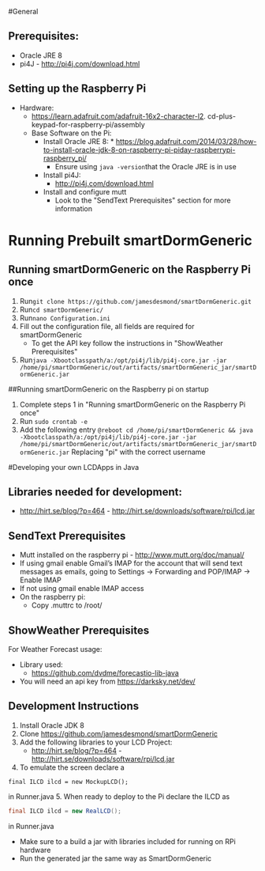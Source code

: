 #General
## Prerequisites:
* Oracle JRE 8 
* pi4J - http://pi4j.com/download.html

## Setting up the Raspberry Pi
* Hardware:
    * https://learn.adafruit.com/adafruit-16x2-character-l2. cd-plus-keypad-for-raspberry-pi/assembly
    * Base Software on the Pi:
        * Install Oracle JRE 8:
			  * https://blog.adafruit.com/2014/03/28/how-to-install-oracle-jdk-8-on-raspberry-pi-piday-raspberrypi-raspberry_pi/	
            * Ensure using ```java -version```that the Oracle JRE is in use
        * Install pi4J:
            * http://pi4j.com/download.html
        * Install and configure mutt
            * Look to the "SendText Prerequisites" section for more information

# Running Prebuilt smartDormGeneric
## Running smartDormGeneric on the Raspberry Pi once
1. Run```git clone https://github.com/jamesdesmond/smartDormGeneric.git```
2. Run```cd smartDormGeneric/```
3. Run```nano Configuration.ini```
4. Fill out the configuration file, all fields are required for smartDormGeneric
	* To get the API key follow the instructions in "ShowWeather Prerequisites"
5. Run```java -Xbootclasspath/a:/opt/pi4j/lib/pi4j-core.jar -jar /home/pi/smartDormGeneric/out/artifacts/smartDormGeneric_jar/smartDormGeneric.jar``` 
  
##Running smartDormGeneric on the Raspberry pi on startup
1. Complete steps 1 in "Running smartDormGeneric on the Raspberry Pi once"
2. Run ```sudo crontab -e```
3. Add the following entry ```@reboot cd /home/pi/smartDormGeneric && java -Xbootclasspath/a:/opt/pi4j/lib/pi4j-core.jar -jar /home/pi/smartDormGeneric/out/artifacts/smartDormGeneric_jar/smartDormGeneric.jar``` Replacing "pi" with the correct username

#Developing your own LCDApps in Java

## Libraries needed for development:
* http://hirt.se/blog/?p=464 - http://hirt.se/downloads/software/rpi/lcd.jar

## SendText Prerequisites
* Mutt installed on the raspberry pi - http://www.mutt.org/doc/manual/
* If using gmail enable Gmail’s IMAP for the account that will send text messages as emails, going to Settings → Forwarding and POP/IMAP → Enable IMAP
* If not using gmail enable IMAP access
* On the raspberry pi:
	* Copy .muttrc to /root/

## ShowWeather Prerequisites
For Weather Forecast usage: 
* Library used:
	* https://github.com/dvdme/forecastio-lib-java
* You will need an api key from https://darksky.net/dev/

## Development Instructions
1. Install Oracle JDK 8
2. Clone https://github.com/jamesdesmond/smartDormGeneric
3. Add the following libraries to your LCD Project:
    * http://hirt.se/blog/?p=464 -  http://hirt.se/downloads/software/rpi/lcd.jar
4. To emulate the screen declare a 
```
final ILCD ilcd = new MockupLCD();
```
in Runner.java
5. When ready to deploy to the Pi declare the ILCD as 
```Java
final ILCD ilcd = new RealLCD();
```
in Runner.java
* Make sure to a build a jar with libraries included for running on RPi hardware
* Run the generated jar the same way as SmartDormGeneric


